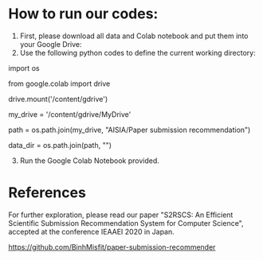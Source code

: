 # How to run our codes:
1. First, please download all data and Colab notebook and put them into your Google Drive:
2. Use the following python codes to define the current working directory:

import os

from google.colab import drive

drive.mount('/content/gdrive')

my_drive = '/content/gdrive/MyDrive'

path = os.path.join(my_drive, "AISIA/Paper submission recommendation")

data_dir = os.path.join(path, "")

3. Run the Google Colab Notebook provided.

# References

For further exploration, please read our paper "S2RSCS: An Efficient Scientific Submission Recommendation System for Computer Science", accepted at the conference IEAAEI 2020 in Japan.

https://github.com/BinhMisfit/paper-submission-recommender
